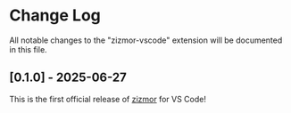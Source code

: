 # Change Log

All notable changes to the "zizmor-vscode" extension will be documented in this file.

## [0.1.0] - 2025-06-27

This is the first official release of [zizmor](https://zizmor.sh) for VS Code!


